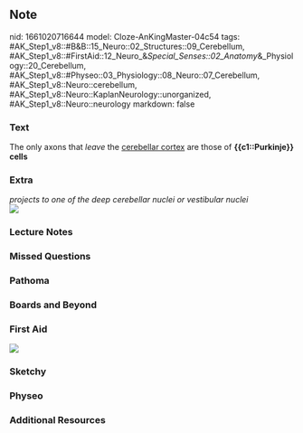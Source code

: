 ## Note
nid: 1661020716644
model: Cloze-AnKingMaster-04c54
tags: #AK_Step1_v8::#B&B::15_Neuro::02_Structures::09_Cerebellum, #AK_Step1_v8::#FirstAid::12_Neuro_&_Special_Senses::02_Anatomy_&_Physiology::20_Cerebellum, #AK_Step1_v8::#Physeo::03_Physiology::08_Neuro::07_Cerebellum, #AK_Step1_v8::Neuro::cerebellum, #AK_Step1_v8::Neuro::KaplanNeurology::unorganized, #AK_Step1_v8::Neuro::neurology
markdown: false

### Text
<div>
  <div>
    <div>
      The only axons that <i>leave</i> the <u>cerebellar cortex</u>
      are those of <b>{{c1::Purkinje}} cells</b>
    </div>
  </div>
</div>

### Extra
<div>
  <div>
    <i>projects to one of the deep cerebellar nuclei or vestibular
    nuclei</i>
  </div>
</div>
<div><img src="cerebellarcortex_big.gif"></div>

### Lecture Notes


### Missed Questions


### Pathoma


### Boards and Beyond


### First Aid
<img src="tmpES3I_l.png">

### Sketchy


### Physeo


### Additional Resources

